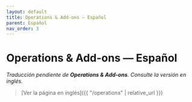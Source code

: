 ```yaml
---
layout: default
title: Operations & Add-ons — Español
parent: Español
nav_order: 3
---
```


# Operations & Add-ons — Español

_Traducción pendiente de **Operations & Add-ons**. Consulte la versión en inglés._

> [Ver la página en inglés]({{ "/operations" | relative_url }})
